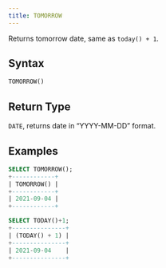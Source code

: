 ```yaml
---
title: TOMORROW
---
```


Returns tomorrow date, same as `today() + 1`.

## Syntax

```sql
TOMORROW()
```

## Return Type

`DATE`, returns date in “YYYY-MM-DD” format.

## Examples

```sql
SELECT TOMORROW();
+------------+
| TOMORROW() |
+------------+
| 2021-09-04 |
+------------+

SELECT TODAY()+1;
+---------------+
| (TODAY() + 1) |
+---------------+
| 2021-09-04    |
+---------------+
```
